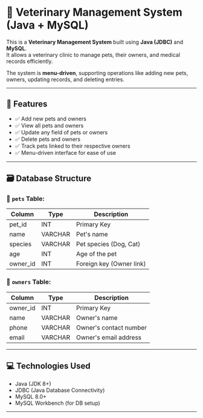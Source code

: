 # 🐾 Veterinary Management System (Java + MySQL)

This is a **Veterinary Management System** built using **Java (JDBC)** and **MySQL**.  
It allows a veterinary clinic to manage pets, their owners, and medical records efficiently.  

The system is **menu-driven**, supporting operations like adding new pets, owners, updating records, and deleting entries.

---

## 🔧 Features

- ✅ Add new pets and owners  
- ✅ View all pets and owners  
- ✅ Update any field of pets or owners  
- ✅ Delete pets and owners  
- ✅ Track pets linked to their respective owners  
- ✅ Menu-driven interface for ease of use  

---

## 🗃️ Database Structure

### 🐶 `pets` Table:
| Column     | Type     | Description              |
|------------|----------|--------------------------|
| pet_id     | INT      | Primary Key              |
| name       | VARCHAR  | Pet's name               |
| species    | VARCHAR  | Pet species (Dog, Cat)   |
| age        | INT      | Age of the pet           |
| owner_id   | INT      | Foreign key (Owner link) |

### 👤 `owners` Table:
| Column    | Type     | Description                |
|-----------|----------|----------------------------|
| owner_id  | INT      | Primary Key                |
| name      | VARCHAR  | Owner's name               |
| phone     | VARCHAR  | Owner's contact number     |
| email     | VARCHAR  | Owner's email address      |

---

## 💻 Technologies Used

- Java (JDK 8+)  
- JDBC (Java Database Connectivity)  
- MySQL 8.0+  
- MySQL Workbench  (for DB setup)  

---


